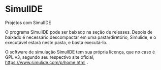 # SimulIDE
Projetos com SimulIDE

O programa SimulIDE pode ser baixado na seção de releases. Depois de baixado é necessário descompactar em uma pasta/diretório, Simulide, e o executável estará neste pasta, e basta executá-lo.

O software de simulação SimulIDE tem sua própria licença, que no caso é GPL v3, segundo seu respectivo site oficial, https://www.simulide.com/p/home.html .
